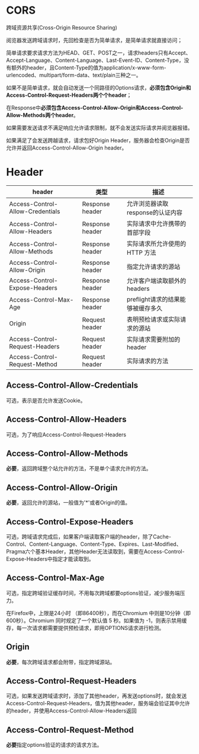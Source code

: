 # CORS

跨域资源共享(Cross-Origin Resource Sharing)

阅览器发送跨域请求时，先回检查是否为简单请求，是简单请求就直接访问；

简单请求要求请求方法为HEAD、GET、POST之一，请求headers只有Accept、Accept-Language、Content-Language、Last-Event-ID、Content-Type，没有额外的header，且Content-Type的值为application/x-www-form-urlencoded、multipart/form-data、text/plain三种之一。

如果不是简单请求，就会自动发送一个同路径的Options请求，**必须包含Origin和Access-Control-Request-Headers两个个header**；

在Response中**必须包含Access-Control-Allow-Origin和Access-Control-Allow-Methods两个header**。

如果需要发送请求不满足响应允许请求限制，就不会发送实际请求并阅览器报错。

如果满足了会发送跨越请求，请求包好Origin Header，服务器会检查Origin是否允许并返回Access-Control-Allow-Origin header。

# Header

|  header |  类型 |  描述 |
| ------------ | ------------ | ------------ |
| Access-Control-Allow-Credentials | Response header | 允许浏览器读取response的认证内容|
| Access-Control-Allow-Headers | Response header | 实际请求中允许携带的首部字段|
| Access-Control-Allow-Methods | Response header | 实际请求所允许使用的 HTTP 方法|
| Access-Control-Allow-Origin | Response header | 指定允许请求的源站 |
| Access-Control-Expose-Headers | Response header | 允许客户端读取额外的headers|
| Access-Control-Max-Age | Response header | preflight请求的结果能够被缓存多久|
| Origin | Request header | 表明预检请求或实际请求的源站 |
| Access-Control-Request-Headers | Request header | 实际请求需要附加的header |
| Access-Control-Request-Method | Request header | 实际请求的方法 |

## Access-Control-Allow-Credentials

可选，表示是否允许发送Cookie。

## Access-Control-Allow-Headers

可选，为了响应Access-Control-Request-Headers

## Access-Control-Allow-Methods

**必要**，返回跨域整个站允许的方法，不是单个请求允许的方法。

## Access-Control-Allow-Origin

**必要**，返回允许的源站，一般值为'*'或者Origin的值。

## Access-Control-Expose-Headers

可选，跨域请求完成后，如果客户端读取客户端的header，除了Cache-Control、Content-Language、Content-Type、Expires、Last-Modified、Pragma六个基本Header，其他Header无法读取到，需要在Access-Control-Expose-Headers中指定才能读取到。

## Access-Control-Max-Age

可选，指定跨域验证缓存时间，不用每次跨域都要options验证，减少服务端压力。

在Firefox中，上限是24小时 （即86400秒），而在Chromium 中则是10分钟（即600秒）。Chromium 同时规定了一个默认值 5 秒。如果值为 -1，则表示禁用缓存，每一次请求都需要提供预检请求，即用OPTIONS请求进行检测。

## Origin

**必要**，每次跨域请求都会附带，指定跨域源站。

## Access-Control-Request-Headers

可选，如果发送跨域请求时，添加了其他header，再发送options时，就会发送Access-Control-Request-Headers，值为其他header，服务端会验证其中允许的header，并使用Access-Control-Allow-Headers返回

## Access-Control-Request-Method

**必要**指定options验证的请求的请求方法。